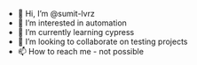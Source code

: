 - 👋 Hi, I’m @sumit-lvrz
- 👀 I’m interested in automation
- 🌱 I’m currently learning cypress
- 💞️ I’m looking to collaborate on testing projects
- 📫 How to reach me - not possible

<!---
sumit-lvrz/sumit-lvrz is a ✨ special ✨ repository because its `README.md` (this file) appears on your GitHub profile.
You can click the Preview link to take a look at your changes.
--->
